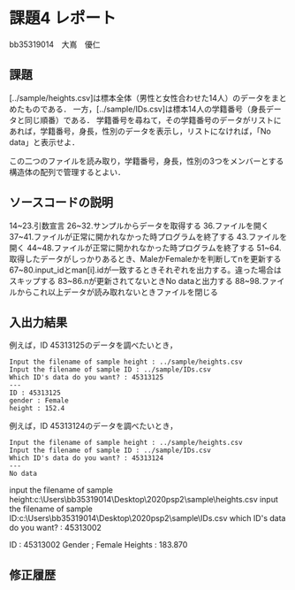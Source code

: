# 課題4 レポート

bb35319014　大嶌　優仁

## 課題

[../sample/heights.csv]は標本全体（男性と女性合わせた14人）のデータをまとめたものである．
一方，[../sample/IDs.csv]は標本14人の学籍番号（身長データと同じ順番）である．
学籍番号を尋ねて，その学籍番号のデータがリストにあれば，学籍番号，身長，性別のデータを表示し，リストになければ，「No data」と表示せよ．

この二つのファイルを読み取り，学籍番号，身長，性別の3つをメンバーとする構造体の配列で管理するとよい．

## ソースコードの説明
14~23.引数宣言
26~32.サンプルからデータを取得する
36.ファイルを開く
37~41.ファイルが正常に開かれなかった時プログラムを終了する
43.ファイルを開く
44~48.ファイルが正常に開かれなかった時プログラムを終了する
51~64.取得したデータがしっかりあるとき、MaleかFemaleかを判断してnを更新する
67~80.input_idとman[i].idが一致するときそれぞれを出力する。違った場合はスキップする
83~86.nが更新されてないときNo dataと出力する
88~98.ファイルからこれ以上データが読み取れないときファイルを閉じる

## 入出力結果

例えば，ID 45313125のデータを調べたいとき，

```
Input the filename of sample height : ../sample/heights.csv
Input the filename of sample ID : ../sample/IDs.csv
Which ID's data do you want? : 45313125
---
ID : 45313125
gender : Female
height : 152.4
```

例えば，ID 45313124のデータを調べたいとき，

```
Input the filename of sample height : ../sample/heights.csv
Input the filename of sample ID : ../sample/IDs.csv
Which ID's data do you want? : 45313124
---
No data
```

input the filename of sample height:c:\Users\bb35319014\Desktop\2020psp2\sample\heights.csv
input the filename of sample ID:c:\Users\bb35319014\Desktop\2020psp2\sample\IDs.csv
which ID's data do you want? : 45313002

ID : 45313002
Gender ; Female
Heights : 183.870

## 修正履歴

